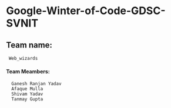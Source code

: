 # Google-Winter-of-Code-GDSC-SVNIT

## Team name:
     Web_wizards
     
#### Team Meambers:
      Ganesh Ranjan Yadav
      Afaque Mulla
      Shivam Yadav
      Tanmay Gupta
